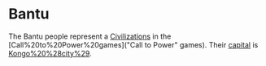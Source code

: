 # Bantu

The Bantu people represent a [Civilizations](civilization) in the [Call%20to%20Power%20games]("Call to Power" games). Their [capital](capital) is [Kongo%20%28city%29](Kongo).